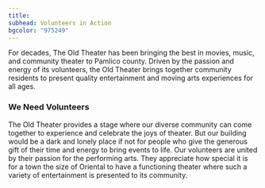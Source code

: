 ```yaml
---
title: 
subhead: Volunteers in Action
bgcolor: "975249"
---
```

         
For decades, The Old Theater has been bringing the best in movies, music, and community theater to Pamlico county. Driven by the passion and energy of its volunteers, the Old Theater brings together community residents to present quality entertainment and moving arts experiences for all ages.

### We Need Volunteers

The Old Theater provides a stage where our diverse community can come together to experience and celebrate the joys of theater. But our building would be a dark and lonely place if not for people who give the generous gift of their time and energy to bring events to life. Our volunteers are united by their passion for the performing arts. They appreciate how special it is for a town the size of Oriental to have a functioning theater where such a variety of entertainment is presented to its community.